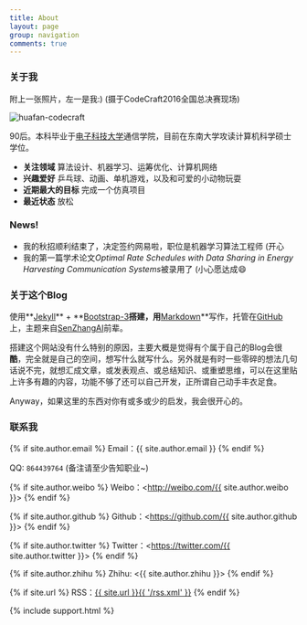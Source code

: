 ```yaml
---
title: About
layout: page
group: navigation
comments: true
---
```


### 关于我
附上一张照片，左一是我:)  (摄于CodeCraft2016全国总决赛现场)

![huafan-codecraft](https://cl.ly/1x261c1I0N29/mmexport1467890508575.jpg)

90后。本科毕业于[电子科技大学](http://www.uestc.edu.cn/)通信学院，目前在东南大学攻读计算机科学硕士学位。

- **关注领域** 算法设计、机器学习、运筹优化、计算机网络
- **兴趣爱好** 乒乓球、动画、单机游戏，以及和可爱的小动物玩耍
- **近期最大的目标** 完成一个仿真项目
- **最近状态** 放松

### News!

- 我的秋招顺利结束了，决定签约网易啦，职位是机器学习算法工程师 (开心
- 我的第一篇学术论文*Optimal Rate Schedules with Data Sharing in Energy Harvesting Communication Systems*被录用了 (小心愿达成:smile:

### 关于这个Blog
使用**[Jekyll](https://jekyllrb.com/)** + **[Bootstrap-3](http://v3.bootcss.com/)**搭建，用**[Markdown](http://sspai.com/25137)**写作，托管在[GitHub](https://github.com/mioopoi/mioopoi.github.io)上，主题来自[SenZhangAI](https://github.com/SenZhangAI/senzhangai.github.com)前辈。

搭建这个网站没有什么特别的原因，主要大概是觉得有个属于自己的Blog会很**酷**，完全就是自己的空间，想写什么就写什么。另外就是有时一些零碎的想法几句话说不完，就想汇成文章，或发表观点、或总结知识、或重塑思维，可以在这里贴上许多有趣的内容，功能不够了还可以自己开发，正所谓自己动手丰衣足食。

Anyway，如果这里的东西对你有或多或少的启发，我会很开心的。


### 联系我

{% if site.author.email %}
Email：{{ site.author.email }}
{% endif %}

QQ: `864439764` (备注请至少告知职业~)

{% if site.author.weibo %}
Weibo：<http://weibo.com/{{ site.author.weibo }}>
{% endif %}

{% if site.author.github %}
Github：<https://github.com/{{ site.author.github }}>
{% endif %}

{% if site.author.twitter %}
Twitter：<https://twitter.com/{{ site.author.twitter }}>
{% endif %}

{% if site.author.zhihu %}
Zhihu: <{{ site.author.zhihu }}>
{% endif %}

{% if site.url %}
RSS：[{{ site.url }}{{ '/rss.xml' }}](/rss.xml)
{% endif %}

{% include support.html %}
